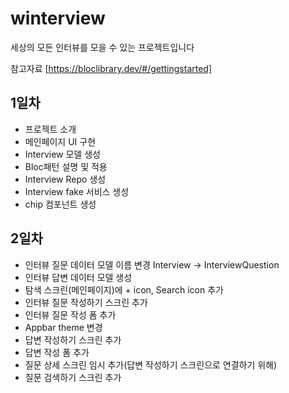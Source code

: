 # winterview

세상의 모든 인터뷰를 모을 수 있는 프로젝트입니다

참고자료
[https://bloclibrary.dev/#/gettingstarted]

## 1일차

- 프로젝트 소개
- 메인페이지 UI 구현
- Interview 모델 생성
- Bloc패턴 설명 및 적용
- Interview Repo 생성
- Interview fake 서비스 생성
- chip 컴포넌트 생성

## 2일차

- 인터뷰 질문 데이터 모델 이름 변경 Interview -> InterviewQuestion
- 인터뷰 답변 데이터 모델 생성
- 탐색 스크린(메인페이지)에 + icon, Search icon 추가
- 인터뷰 질문 작성하기 스크린 추가
- 인터뷰 질문 작성 폼 추가
- Appbar theme 변경
- 답변 작성하기 스크린 추가
- 답변 작성 폼 추가
- 질문 상세 스크린 임시 추가(답변 작성하기 스크린으로 연결하기 위해)
- 질문 검색하기 스크린 추가
